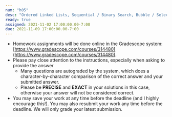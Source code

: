 ```yaml
---
num: "h05"
desc: "Ordered Linked Lists, Sequential / Binary Search, Bubble / Selection / Insertion sort Chapter 3.6.3-3.6.4.1, 5.1-5.2.2.1, 5.3-5.3.3"
ready: true
assigned: 2021-11-02 17:00:00.00-7:00
due: 2021-11-09 17:00:00.00-7:00
---
```


* Homework assignments will be done online in the Gradescope system: [https://www.gradescope.com/courses/314480](https://www.gradescope.com/courses/314480).
* Please pay close attention to the instructions, especially when asking to provide the answer
	* Many questions are autograded by the system, which does a character-by-character comparison of the correct answer and your submitted answer.
	* Please be **PRECISE** and **EXACT** in your solutions in this case, otherwise your answer will not be considered correct.
* You may save your work at any time before the deadline (and I highly encourage this!). You may also resubmit your work any time before the deadline. We will only grade your latest submission.
